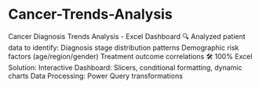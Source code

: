 # Cancer-Trends-Analysis
Cancer Diagnosis Trends Analysis - Excel Dashboard  🔍 Analyzed patient data to identify:  Diagnosis stage distribution patterns  Demographic risk factors (age/region/gender)  Treatment outcome correlations  🛠️ 100% Excel Solution:  Interactive Dashboard: Slicers, conditional formatting, dynamic charts  Data Processing: Power Query transformations
